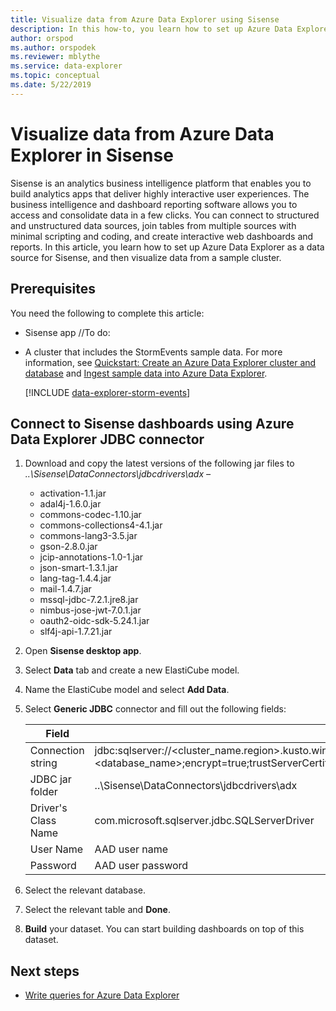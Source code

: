 ```yaml
---
title: Visualize data from Azure Data Explorer using Sisense
description: In this how-to, you learn how to set up Azure Data Explorer as a data source for Sisense, and then visualize data.
author: orspod
ms.author: orspodek
ms.reviewer: mblythe
ms.service: data-explorer
ms.topic: conceptual
ms.date: 5/22/2019
---
```


# Visualize data from Azure Data Explorer in Sisense

Sisense is an analytics business intelligence platform that enables you to build analytics apps that deliver highly interactive user experiences. The business intelligence and dashboard reporting software allows you to access and consolidate data in a few clicks.
You can connect to structured and unstructured data sources, join tables from multiple sources with minimal scripting and coding, and create interactive web dashboards and reports. In this article, you learn how to set up Azure Data Explorer as a data source for Sisense, and then visualize data from a sample cluster.

## Prerequisites

You need the following to complete this article:

* Sisense app //To do: <link>

* A cluster that includes the StormEvents sample data. For  more information, see [Quickstart: Create an Azure Data Explorer cluster and database](create-cluster-database-portal.md) and [Ingest sample data into Azure Data Explorer](ingest-sample-data.md).

    [!INCLUDE [data-explorer-storm-events](../../includes/data-explorer-storm-events.md)]

## Connect to Sisense dashboards using Azure Data Explorer JDBC connector

1. Download and copy the latest versions of the following jar files to *..\Sisense\DataConnectors\jdbcdrivers\adx –* 

    * activation-1.1.jar
    * adal4j-1.6.0.jar
    * commons-codec-1.10.jar
    * commons-collections4-4.1.jar
    * commons-lang3-3.5.jar
    * gson-2.8.0.jar
    * jcip-annotations-1.0-1.jar
    * json-smart-1.3.1.jar
    * lang-tag-1.4.4.jar
    * mail-1.4.7.jar
    * mssql-jdbc-7.2.1.jre8.jar
    * nimbus-jose-jwt-7.0.1.jar
    * oauth2-oidc-sdk-5.24.1.jar
    * slf4j-api-1.7.21.jar
    
1. Open **Sisense desktop app**.
1. Select **Data** tab and create a new ElastiCube model.
1. Name the ElastiCube model and select **Add Data**.
1. Select **Generic JDBC** connector and fill out the following fields:

    |Field |Description |
    |---------|---------|
    |Connection string     |   jdbc:sqlserver://<cluster_name.region>.kusto.windows.net:1433;database=<database_name>;encrypt=true;trustServerCertificate=false;hostNameInCertificate=*.kusto.windows.net;loginTimeout=30;authentication=ActiveDirectoryPassword      |
    |JDBC jar folder  |    ..\Sisense\DataConnectors\jdbcdrivers\adx     |
    |Driver's Class Name    |   com.microsoft.sqlserver.jdbc.SQLServerDriver      |
    |User Name   |    AAD user name     |
    |Password     |   AAD user password      |

1. Select the relevant database.
1. Select the relevant table and **Done**.
1. **Build** your dataset. You can start building dashboards on top of this dataset.

## Next steps

* [Write queries for Azure Data Explorer](write-queries.md)

